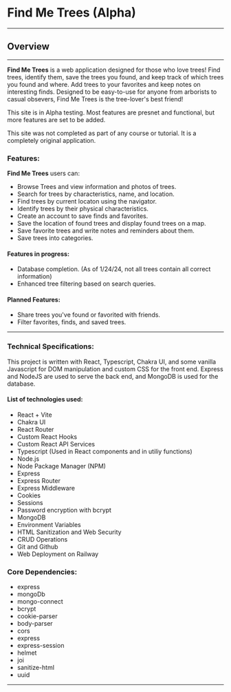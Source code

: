 # Find Me Trees (Alpha)
---

## Overview
---
**Find Me Trees** is a web application designed for those who love trees! Find trees, identify them, save the trees you found, and keep track of which trees you found and where. Add trees to your favorites and keep notes on interesting finds. Designed to be easy-to-use for anyone from arborists to casual obsevers, Find Me Trees is the tree-lover's best friend!

This site is in Alpha testing. Most features are presnet and functional, but more features are set to be added.

This site was not completed as part of any course or tutorial. It is a completely original application.

### Features:
**Find Me Trees** users can:
* Browse Trees and view information and photos of trees.
* Search for trees by characteristics, name, and location.
* Find trees by current locaton using the navigator.
* Identify trees by their physical characteristics.
* Create an account to save finds and favorites.
* Save the location of found trees and display found trees on a map.
* Save favorite trees and write notes and reminders about them.
* Save trees into categories.

#### Features in progress:
* Database completion. (As of 1/24/24, not all trees contain all correct information)
* Enhanced tree filtering based on search queries.

#### Planned Features:
* Share trees you've found or favorited with friends.
* Filter favorites, finds, and saved trees.

---

### Technical Specifications:
This project is written with React, Typescript, Chakra UI, and some vanilla Javascript for DOM manipulation and custom CSS for the front end. Express and NodeJS are used to serve the back end, and MongoDB is used for the database.

#### List of technologies used:
- React + Vite
- Chakra UI
- React Router
- Custom React Hooks
- Custom React API Services
- Typescript (Used in React components and in utiliy functions)
- Node.js
- Node Package Manager (NPM)
- Express
- Express Router
- Express Middleware
- Cookies
- Sessions
- Password encryption with bcrypt
- MongoDB
- Environment Variables
- HTML Sanitization and Web Security
- CRUD Operations
- Git and Github
- Web Deployment on Railway

### Core Dependencies:
- express
- mongoDb
- mongo-connect
- bcrypt
- cookie-parser
- body-parser
- cors
- express
- express-session
- helmet
- joi
- sanitize-html
- uuid

---

